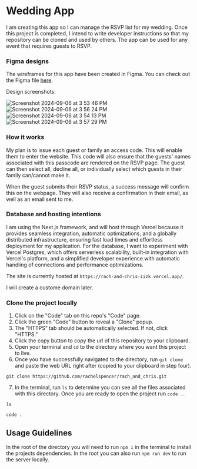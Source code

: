 # Wedding App

I am creating this app so I can manage the RSVP list for my wedding. Once this project is completed, I intend to write developer instructions so that my repository can be cloned and used by others. The app can be used for any event that requires guests to RSVP.

### Figma designs

The wireframes for this app have been created in Figma. You can check out the Figma file [here](https://www.figma.com/design/Li7D9eRPROGDH579wWMd6A/Untitled?node-id=0-1&t=rHglycKKQAtUMqP1-1).

Design screenshots:

![Screenshot 2024-09-06 at 3 53 46 PM](https://github.com/user-attachments/assets/2be54318-774f-4b0f-b158-5058c8061ad1)
![Screenshot 2024-09-06 at 3 56 24 PM](https://github.com/user-attachments/assets/65edfb62-3b1a-48c6-b022-cd0c72ecb01c)
![Screenshot 2024-09-06 at 3 54 13 PM](https://github.com/user-attachments/assets/eb7903ac-a0b6-4a47-bade-b44084bbdeb8)
![Screenshot 2024-09-06 at 3 57 29 PM](https://github.com/user-attachments/assets/b1cee9d1-c3db-411f-b64b-0f7daa40f7e5)

### How it works

My plan is to issue each guest or family an access code. This will enable them to enter the website. This code will also ensure that the guests' names associated with this passcode are rendered on the RSVP page. The guest can then select all, decline all, or individually select which guests in their family can/cannot make it.

When the guest submits their RSVP status, a success message will confirm this on the webpage. They will also receive a confirmation in their email, as well as an email sent to me.

### Database and hosting intentions

I am using the Next.js framework, and will host through Vercel because it provides seamless integration, automatic optimizations, and a globally distributed infrastructure, ensuring fast load times and effortless deployment for my application. For the database, I want to experiment with Vercel Postgres, which offers serverless scalability, built-in integration with Vercel's platform, and a simplified developer experience with automatic handling of connections and performance optimizations.

The site is currently hosted at `https://rach-and-chris-iizk.vercel.app/`.

I will create a custome domain later.

### Clone the project locally

1. Click on the "Code" tab on this repo's "Code" page.
2. Click the green "Code" button to reveal a "Clone" popup.
3. The "HTTPS" tab should be automatically selected. If not, click "HTTPS."
4. Click the copy button to copy the url of this repository to your clipboard.
5. Open your terminal and `cd` to the directory where you want this project to live.
6. Once you have successfully navigated to the directory, run `git clone` and paste the web URL right after (copied to your clipboard in step four).
   
```
git clone https://github.com/rachelspencer/rach_and_chris.git
```

7. In the terminal, run `ls` to determine you can see all the files associated with this directory. Once you are ready to open the project run `code .`.
```
ls
```
```
code .
```
## Usage Guidelines

In the root of the directory you will need to run `npm i` in the terminal to install the projects dependencies. In the root you can also run `npm run dev` to run the server locally. 